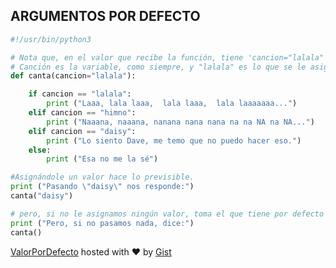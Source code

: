 ## ARGUMENTOS POR DEFECTO

```python
#!/usr/bin/python3

# Nota que, en el valor que recibe la función, tiene 'cancion="lalala"'
# Canción es la variable, como siempre, y "lalala" es lo que se le asignará por defecto si no se le pasa ningún valor
def canta(cancion="lalala"):

    if cancion == "lalala":
        print ("Laaa, lala laaa,  lala laaa,  lala laaaaaaa...")
    elif cancion == "himno":
        print ("Naaana, naaana, nanana nana nana na na NA na NA...")
    elif cancion == "daisy":
        print ("Lo siento Dave, me temo que no puedo hacer eso.")
    else:
        print ("Esa no me la sé")

#Asignándole un valor hace lo previsible.
print ("Pasando \"daisy\" nos responde:")
canta("daisy")

# pero, si no le asignamos ningún valor, toma el que tiene por defecto en la función
print ("Pero, si no pasamos nada, dice:")
canta()
```
[ValorPorDefecto](https://gist.github.com/psicobyte/a26ea4ca7f77a7239d51#file-valorpordefecto) hosted with ❤ by [Gist](https://gist.github.com/)